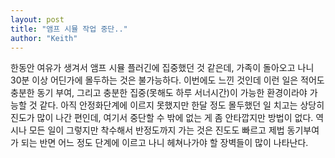 ```yaml
---
layout: post
title: "앰프 시뮬 작업 중단.."
author: "Keith"
---
```



한동안 여유가 생겨서 앰프 시뮬 플러긴에 집중했던 것 같은데, 가족이 돌아오고 나니 30분 이상 어딘가에 몰두하는 것은 불가능하다. 이번에도 느낀 것인데 이런 일은 적어도 충분한 동기 부여, 그리고 충분한 집중(못해도 하루 서너시간)이 가능한 환경이라야 가능할 것 같다. 아직 안정화단계에 이르지 못했지만 한달 정도 몰두했던 일 치고는 상당히 진도가 많이 나간 편인데, 여기서 중단할 수 밖에 없는 게 좀 안타깝지만 방법이 없다. 역시나 모든 일이 그렇지만 착수해서 반정도까지 가는 것은 진도도 빠르고 제법 동기부여가 되는 반면 어느 정도 단계에 이르고 나니 헤쳐나가야 할 장벽들이 많이 나타난다. 


